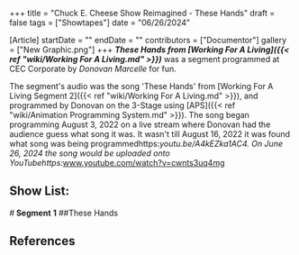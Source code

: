 +++
title = "Chuck E. Cheese Show Reimagined - These Hands"
draft = false
tags = ["Showtapes"]
date = "06/26/2024"

[Article]
startDate = ""
endDate = ""
contributors = ["Documentor"]
gallery = ["New Graphic.png"]
+++
<b><i>These Hands from [Working For A Living]({{< ref "wiki/Working For A Living.md" >}})</b></i> was a segment programmed at CEC Corporate by <i>Donovan Marcelle</i> for fun.

The segment's audio was the song 'These Hands' from [Working For A Living Segment 2]({{< ref "wiki/Working For A Living.md" >}}), and programmed by Donovan on the 3-Stage using [APS]({{< ref "wiki/Animation Programming System.md" >}}). The song began programming August 3, 2022 on a live stream where Donovan had the audience guess what song it was. It wasn't till August 16, 2022 it was found what song was being programmed<ref>https:<i>youtu.be/A4kEZka1AC4</ref>. On June 26, 2024 the song would be uploaded onto YouTube<ref>https:</i>www.youtube.com/watch?v=cwnts3uq4mg</ref>

<h2>Show List:</h2>
#<b> Segment</b> <b>1</b>
##These Hands

<h2> References </h2>